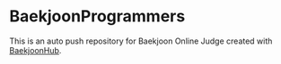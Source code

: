 # BaekjoonProgrammers
This is an auto push repository for Baekjoon Online Judge created with [BaekjoonHub](https://github.com/BaekjoonHub/BaekjoonHub).
